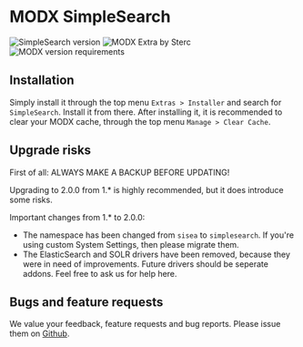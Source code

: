 # MODX SimpleSearch
![SimpleSearch version](https://img.shields.io/badge/version-2.0.0-blue.svg) ![MODX Extra by Sterc](https://img.shields.io/badge/checked%20by-sterc-ff69b4.svg) ![MODX version requirements](https://img.shields.io/badge/modx%20version%20requirement-2.0%2B-brightgreen.svg)

## Installation
Simply install it through the top menu ```Extras > Installer``` and search for ```SimpleSearch```. Install it from there. After installing it, it is recommended to clear your MODX cache, through the top menu ```Manage > Clear Cache```.

## Upgrade risks
First of all: ALWAYS MAKE A BACKUP BEFORE UPDATING! 

Upgrading to 2.0.0 from 1.* is highly recommended, but it does introduce some risks.

Important changes from 1.* to 2.0.0:
- The namespace has been changed from `sisea` to `simplesearch`. If you're using custom System Settings, then please migrate them.
- The ElasticSearch and SOLR drivers have been removed, because they were in need of improvements. Future drivers should be seperate addons. Feel free to ask us for help here.

## Bugs and feature requests
We value your feedback, feature requests and bug reports. Please issue them on [Github](https://github.com/Sterc/SimpleSearch/issues/new).
